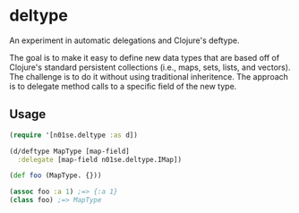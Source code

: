 deltype
=======

An experiment in automatic delegations and Clojure's deftype.

The goal is to make it easy to define new data types that are based off of Clojure's standard persistent collections (i.e., maps, sets, lists, and vectors). The challenge is to do it without using traditional inheritence. The approach is to delegate method calls to a specific field of the new type.

## Usage

```clojure
(require '[n01se.deltype :as d])

(d/deftype MapType [map-field]
  :delegate [map-field n01se.deltype.IMap])

(def foo (MapType. {}))

(assoc foo :a 1) ;=> {:a 1}
(class foo) ;=> MapType
```
